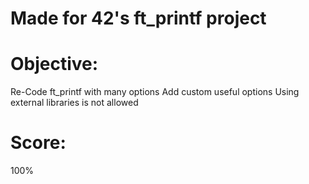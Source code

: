 # Made for 42's ft_printf project

# Objective:
Re-Code ft_printf with many options
Add custom useful options
Using external libraries is not allowed

# Score:
100%
